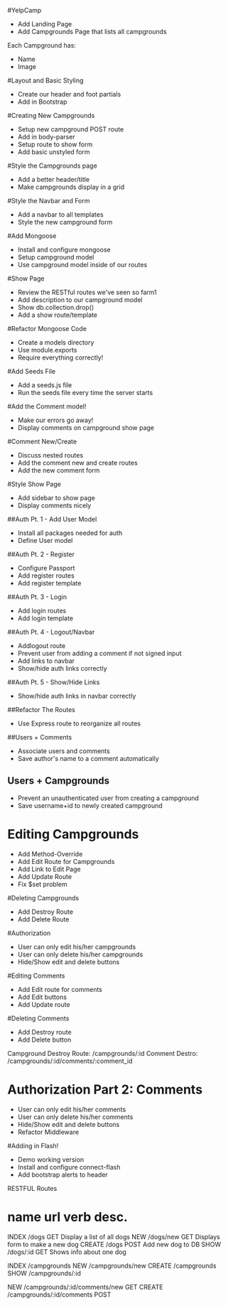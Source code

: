 #YelpCamp

* Add Landing Page
* Add Campgrounds Page that lists all campgrounds

Each Campground has:
 * Name
 * Image
 
#Layout and Basic Styling
* Create our header and foot partials
* Add in Bootstrap 

#Creating New Campgrounds
* Setup new campground POST route
* Add in body-parser
* Setup route to show form
* Add basic unstyled form

#Style the Campgrounds page
* Add a better header/title
* Make campgrounds display in a grid

#Style the Navbar and Form
* Add a navbar to all templates
* Style the new campground form

#Add Mongoose
* Install and configure mongoose
* Setup campground model
* Use campground model inside of our routes

#Show Page
* Review the RESTful routes we've seen so farm1
* Add description to our campground model
* Show db.collection.drop()
* Add a show route/template

#Refactor Mongoose Code
* Create a models directory
* Use module.exports
* Require everything correctly!

#Add Seeds File
* Add a seeds.js file
* Run the seeds file every time the server starts

#Add the Comment model!
* Make our errors go away!
* Display comments on campground show page

#Comment New/Create
* Discuss nested routes
* Add the comment new and create routes
* Add the new comment form

#Style Show Page
* Add sidebar to show page
* Display comments nicely

##Auth Pt. 1 - Add User Model
* Install all packages needed for auth
* Define User model

##Auth Pt. 2 - Register
* Configure Passport
* Add register routes
* Add register template

##Auth Pt. 3 - Login
* Add login routes
* Add login template

##Auth Pt. 4 - Logout/Navbar
* Addlogout route
* Prevent user from adding a comment if not signed input
* Add links to navbar
* Show/hide auth links correctly

##Auth Pt. 5 - Show/Hide Links
* Show/hide auth links in navbar correctly

##Refactor The Routes
* Use Express route to reorganize all routes

##Users + Comments
* Associate users and comments
* Save author's name to a comment automatically

## Users + Campgrounds
* Prevent an unauthenticated user from creating a campground
* Save username+id to newly created campground

# Editing Campgrounds
* Add Method-Override
* Add Edit Route for Campgrounds
* Add Link to Edit Page
* Add Update Route
* Fix $set problem

#Deleting Campgrounds
* Add Destroy Route
* Add Delete Route

#Authorization
* User can only edit his/her campgrounds
* User can only delete his/her campgrounds
* Hide/Show edit and delete buttons

#Editing Comments
* Add Edit route for comments
* Add Edit buttons
* Add Update route

#Deleting Comments
* Add Destroy route
* Add Delete button

Campground Destroy Route: /campgrounds/:id
Comment Destro:           /campgrounds/:id/comments/:comment_id

# Authorization Part 2: Comments
* User can only edit his/her comments
* User can only delete his/her comments
* Hide/Show edit and delete buttons
* Refactor Middleware

#Adding in Flash!
* Demo working version
* Install and configure connect-flash
* Add bootstrap alerts to header

RESTFUL Routes

name     url           verb     desc.
=====================================================
INDEX    /dogs         GET      Display a list of all dogs
NEW      /dogs/new     GET      Displays form to make a new dog
CREATE   /dogs         POST     Add new dog to DB
SHOW     /dogs/:id     GET      Shows info about one dog


INDEX    /campgrounds
NEW      /campgrounds/new
CREATE   /campgrounds
SHOW     /campgrounds/:id

NEW      /campgrounds/:id/comments/new    GET
CREATE   /campgrounds/:id/comments        POST